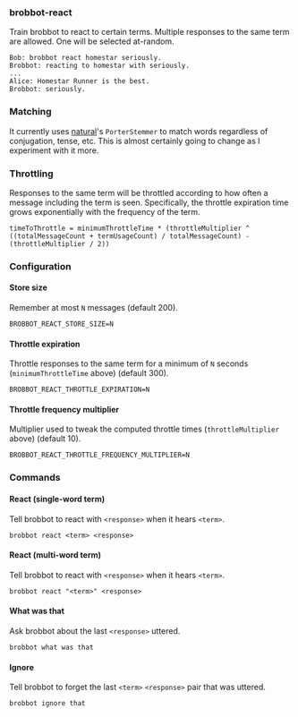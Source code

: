 ### brobbot-react

Train brobbot to react to certain terms. Multiple responses to the same term are allowed. One will be selected at-random.

```
Bob: brobbot react homestar seriously.
Brobbot: reacting to homestar with seriously.
...
Alice: Homestar Runner is the best.
Brobbot: seriously.
```

### Matching

It currently uses [natural](https://github.com/NaturalNode/natural)'s `PorterStemmer` to match words regardless of conjugation, tense, etc. This is almost certainly going to change as I experiment with it more.

### Throttling

Responses to the same term will be throttled according to how often a message including the term is seen. Specifically, the throttle expiration time grows exponentially with the frequency of the term.

```
timeToThrottle = minimumThrottleTime * (throttleMultiplier ^ ((totalMessageCount + termUsageCount) / totalMessageCount) - (throttleMultiplier / 2))
```

### Configuration

#### Store size

Remember at most `N` messages (default 200).

```
BROBBOT_REACT_STORE_SIZE=N
```

#### Throttle expiration

Throttle responses to the same term for a minimum of `N` seconds (`minimumThrottleTime` above) (default 300).

```
BROBBOT_REACT_THROTTLE_EXPIRATION=N
```

#### Throttle frequency multiplier

Multiplier used to tweak the computed throttle times (`throttleMultiplier` above) (default 10).

```
BROBBOT_REACT_THROTTLE_FREQUENCY_MULTIPLIER=N
```

### Commands

#### React (single-word term)

Tell brobbot to react with `<response>` when it hears `<term>`.

```
brobbot react <term> <response>
```

#### React (multi-word term)

Tell brobbot to react with `<response>` when it hears `<term>`.

```
brobbot react "<term>" <response>
```

#### What was that

Ask brobbot about the last `<response>` uttered.

```
brobbot what was that
```

#### Ignore

Tell brobbot to forget the last `<term>` `<response>` pair that was uttered.

```
brobbot ignore that
```

